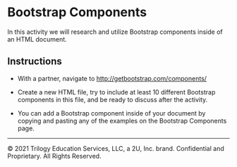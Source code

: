 # Bootstrap Components

In this activity we will research and utilize Bootstrap components inside of an HTML document.

## Instructions

* With a partner, navigate to <http://getbootstrap.com/components/>

* Create a new HTML file, try to include at least 10 different Bootstrap components in this file, and be ready to discuss after the activity.

* You can add a Bootstrap component inside of your document by copying and pasting any of the examples on the Bootstrap Components page.

---

© 2021 Trilogy Education Services, LLC, a 2U, Inc. brand. Confidential and Proprietary. All Rights Reserved.

